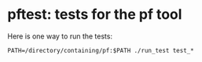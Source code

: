 pftest: tests for the pf tool
=============================

Here is one way to run the tests:

    PATH=/directory/containing/pf:$PATH ./run_test test_*

